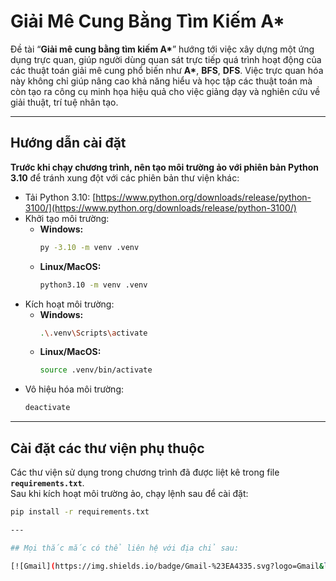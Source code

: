 # Giải Mê Cung Bằng Tìm Kiếm A*

Đề tài “**Giải mê cung bằng tìm kiếm A\***” hướng tới việc xây dựng một ứng dụng trực quan, giúp người dùng quan sát trực tiếp quá trình hoạt động của các thuật toán giải mê cung phổ biến như **A\***, **BFS**, **DFS**. Việc trực quan hóa này không chỉ giúp nâng cao khả năng hiểu và học tập các thuật toán mà còn tạo ra công cụ minh họa hiệu quả cho việc giảng dạy và nghiên cứu về giải thuật, trí tuệ nhân tạo.

---

## Hướng dẫn cài đặt

**Trước khi chạy chương trình, nên tạo môi trường ảo với phiên bản Python 3.10** để tránh xung đột với các phiên bản thư viện khác:

- Tải Python 3.10: [https://www.python.org/downloads/release/python-3100/](https://www.python.org/downloads/release/python-3100/)
- Khởi tạo môi trường:
    - **Windows:**
        ```bash
        py -3.10 -m venv .venv
        ```
    - **Linux/MacOS:**
        ```bash
        python3.10 -m venv .venv
        ```
- Kích hoạt môi trường:
    - **Windows:**
        ```bash
        .\.venv\Scripts\activate
        ```
    - **Linux/MacOS:**
        ```bash
        source .venv/bin/activate
        ```
- Vô hiệu hóa môi trường:
    ```bash
    deactivate
    ```

---

## Cài đặt các thư viện phụ thuộc

Các thư viện sử dụng trong chương trình đã được liệt kê trong file **`requirements.txt`**.  
Sau khi kích hoạt môi trường ảo, chạy lệnh sau để cài đặt:

```bash
pip install -r requirements.txt

---

## Mọi thắc mắc có thể liên hệ với địa chỉ sau:

[![Gmail](https://img.shields.io/badge/Gmail-%23EA4335.svg?logo=Gmail&logoColor=white)](mailto:caoson1193@gmail.com)

